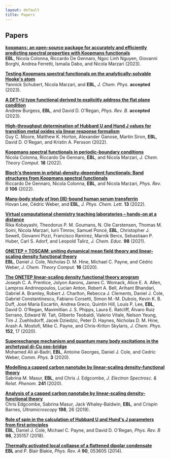 ```yaml
---
layout: default 
title: Papers
---
```


## Papers
<a href="https://arxiv.org/abs/2302.07759">__<tt>koopmans</tt>: an open-source package for accurately and efficiently predicting spectral properties with Koopmans functionals__  </a> <br />
**EBL**, Nicola Colonna, Riccardo De Gennaro, Ngoc Linh Nguyen, Giovanni Borghi, Andrea Ferretti, Ismaila Dabo, and Nicola Marzari (2023). <a href="https://arxiv.org/abs/2302.07759"><i class="ai ai-arxiv "></i></a>

<a href="https://arxiv.org/abs/2212.05950">__Testing Koopmans spectral functionals on the analytically-solvable Hooke's atom__  </a> <br />
Yannick Schubert, Nicola Marzari, and **EBL**, *J. Chem. Phys.* **accepted** (2023). <a href="https://arxiv.org/abs/2212.05950"><i class="ai ai-arxiv "></i></a>

<a href="https://arxiv.org/abs/2210.17404">__A DFT+U type functional derived to explicitly address the flat plane condition__  </a> <br />
Andrew Burgess, **EBL**, and David D. O'Regan, *Phys. Rev. B.* **accepted** (2023). <a href="https://arxiv.org/abs/2210.17404"><i class="ai ai-arxiv "></i></a>

<a href="https://arxiv.org/abs/2201.04213">__High-throughput determination of Hubbard U and Hund J values for transition metal oxides via linear response formalism__  </a> <br />
Guy C. Moore, Matthew K. Horton, Alexander Ganose, Martin Siron, **EBL**, David D. O'Regan, and Kristin A. Persson (2022). <a href="https://arxiv.org/abs/2201.04213"><i class="ai ai-arxiv "></i></a>

<a href="https://pubs.acs.org/doi/10.1021/acs.jctc.2c00161">__Koopmans spectral functionals in periodic-boundary conditions__  </a> <br />
Nicola Colonna, Riccardo De Gennaro, **EBL**, and Nicola Marzari, *J. Chem. Theory Comput.* **18** (2022). <a href="https://doi.org/10.1021/acs.jctc.2c00161"><i class="ai ai-doi "></i></a> <a href="https://arxiv.org/abs/2202.08155"><i class="ai ai-arxiv "></i></a>


<a href="https://doi.org/10.1103/PhysRevB.106.035106">__Bloch's theorem in orbital-density-dependent functionals: Band structures from Koopmans spectral functionals__  </a> <br />
Riccardo De Gennaro, Nicola Colonna, **EBL**, and Nicola Marzari, *Phys. Rev. B* **106** (2022). <a href="https://doi.org/10.1103/PhysRevB.106.035106"><i class="ai ai-doi "></i></a> <a href="https://arxiv.org/abs/2111.09550"><i class="ai ai-arxiv "></i></a>

<a href="https://doi.org/10.1021/acs.jpclett.2c00680">__Many-body study of Iron (III)-bound human serum transferrin__  </a> <br />
Hovan Lee, Cédric Weber, and **EBL**, *J. Phys. Chem. Lett.* **13** (2022). <a href="https://doi.org/10.1021/acs.jpclett.2c00680"><i class="ai ai-doi "></i></a> <a href="https://arxiv.org/abs/2202.10818"><i class="ai ai-arxiv "></i></a>

<a href="https://doi.org/10.1021/acs.jchemed.1c00655">__Virtual computational chemistry teaching laboratories – hands-on at a distance__  </a> <br />
Rika Kobayashi, Theodorus P. M. Goumans, N. Ole Carstensen, Thomas M. Soini, Nicola Marzari, Iurii Timrov, Samuel Poncé, **EBL**, Christopher J. Sewell, Giovanni Pizzi, Francisco Ramirez, Marnik Bercx, Sebastiaan P. Huber, Carl S. Adorf, and Leopold Talirz, *J. Chem. Educ.* **98** (2021). <a href="https://doi.org/10.1021/acs.jchemed.1c00655"><i class="ai ai-doi "></i></a> <a href="https://chemrxiv.org/engage/chemrxiv/article-details/61107e8503182f70791c3083"><i class="ai ai-arxiv "></i></a>

<a href="https://doi.org/10.1021/acs.jctc.0c00162">__ONETEP + TOSCAM: uniting dynamical mean field theory and linear-scaling density functional theory__  </a> <br />
**EBL**, Daniel J. Cole, Nicholas D. M. Hine, Michael C. Payne, and Cédric Weber, *J. Chem. Theory Comput.* **16** (2020). <a href="https://doi.org/10.1021/acs.jctc.0c00162"><i class="ai ai-doi "></i></a> <a href="https://arxiv.org/abs/1911.07752"><i class="ai ai-arxiv "></i></a>

<a href="https://aip.scitation.org/doi/10.1063/5.0004445">__The ONETEP linear-scaling density functional theory program__  </a> <br />
 Joseph C. A. Prentice, Jolyon Aarons, James C. Womack, Alice E. A. Allen, Lampros Andrinopoulos, Lucian Anton, Robert A. Bell, Arihant Bhandari, Gabriel A. Bramley, Robert J. Charlton, Rebecca J. Clements, Daniel J. Cole, Gabriel Constantinescu, Fabiano Corsetti, Simon M.-M. Dubois, Kevin K. B. Duff, José María Escartín, Andrea Greco, Quintin Hill, Louis P. Lee, **EBL**, David D. O’Regan, Maximillian J. S. Phipps, Laura E. Ratcliff, Álvaro Ruiz Serrano, Edward W. Tait, Gilberto Teobaldi, Valerio Vitale, Nelson Yeung, Tim J. Zuehlsdorff, Jacek Dziedzic, Peter D. Haynes, Nicholas D. M. Hine, Arash A. Mostofi, Mike C. Payne, and  Chris-Kriton Skylaris, *J. Chem. Phys.* **152**, 17 (2020). <a href="https://doi.org/10.1063/5.0004445"><i class="ai ai-doi "></i></a>

<a href="https://www.nature.com/articles/s42005-019-0270-1">__Superexchange mechanism and quantum many body excitations in the archetypal di-Cu oxo-bridge__  </a> <br />
Mohamed Ali al-Badri, **EBL**, Antoine Georges, Daniel J. Cole, and Cedric Weber, *Comm. Phys.* **3** (2020). <a href="https://dx.doi.org/10.1038/s42005-019-0270-1"><i class="ai ai-doi "></i></a> <a href="https://arxiv.org/abs/1811.05739"><i class="ai ai-arxiv "></i></a>

<a href="https://doi.org/10.1016/j.elspec.2019.146896">__Modelling a capped carbon nanotube by linear-scaling density-functional theory__  </a><br />
Sabrina M. Masur, **EBL**, and Chris J. Edgcombe, *J. Electron Spectrosc. & Relat. Phenom.* **241** (2020). <a href="https://doi.org/10.1016/j.elspec.2019.146896"><i class="ai ai-doi "></i></a>

<a href="https://doi.org/10.1016/j.ultramic.2018.11.007">__Analysis of a capped carbon nanotube by linear-scaling density-functional theory__ </a> <br />
Chris Edgcombe, Sabrina Masur, Jack Whaley-Baldwin, **EBL**, and Crispin Barnes, *Ultramicroscopy* **198**, 26 (2019). <a href="https://doi.org/10.1016/j.ultramic.2018.11.007"><i class="ai ai-doi "></i> <a href="https://arxiv.org/abs/1809.03890"><i class="ai ai-arxiv "></i></a>

<a href="https://dx.doi.org/10.1103/PhysRevB.98.235157">__Role of spin in the calculation of Hubbard U and Hund's J parameters from first principles__  </a> <br />
**EBL**, Daniel J. Cole, Michael C. Payne, and David D. O'Regan, *Phys. Rev. B* **98**, 235157 (2018). <a href="https://dx.doi.org/10.1103/PhysRevB.98.235157"><i class="ai ai-doi "></i></a> <a href="https://arxiv.org/abs/1802.09048"><i class="ai ai-arxiv "></i></a>

<a href="https://dx.doi.org/10.1103/PhysRevA.90.053605">__Thermally activated local collapse of a flattened dipolar condensate__</a> <br />
**EBL** and P. Blair Blakie, *Phys. Rev. A* **90**, 053605 (2014). <a href="https://dx.doi.org/10.1103/PhysRevA.90.053605"><i class="ai ai-doi "></i></a> <a href="https://arxiv.org/abs/1409.1766"><i class="ai ai-arxiv "></i></a>
